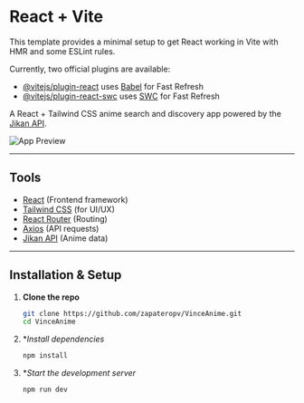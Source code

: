 # React + Vite

This template provides a minimal setup to get React working in Vite with HMR and some ESLint rules.

Currently, two official plugins are available:

- [@vitejs/plugin-react](https://github.com/vitejs/vite-plugin-react/blob/main/packages/plugin-react/README.md) uses [Babel](https://babeljs.io/) for Fast Refresh
- [@vitejs/plugin-react-swc](https://github.com/vitejs/vite-plugin-react-swc) uses [SWC](https://swc.rs/) for Fast Refresh



A React + Tailwind CSS anime search and discovery app powered by the [Jikan API](https://jikan.moe/).

![App Preview](./screenshot.png) <!-- replace with your own screenshot if you have one -->

---



## Tools

- [React](https://reactjs.org/) (Frontend framework)  
- [Tailwind CSS](https://tailwindcss.com/) (for UI/UX)  
- [React Router](https://reactrouter.com/) (Routing)  
- [Axios](https://axios-http.com/) (API requests)  
- [Jikan API](https://jikan.moe/) (Anime data)  

---

##  Installation & Setup

1. **Clone the repo**

   ```bash
   git clone https://github.com/zapateropv/VinceAnime.git
   cd VinceAnime

2. **Install dependencies*

   ```bash
   npm install

3. **Start the development server*

   ```bash
   npm run dev
